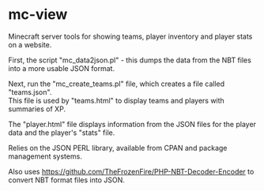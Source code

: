 mc-view
=======

Minecraft server tools for showing teams, player inventory and player stats on a website.

First, the script "mc_data2json.pl" - this dumps the data from the NBT files into a more usable JSON format.

Next, run the "mc_create_teams.pl" file, which creates a file called "teams.json".  
This file is used by "teams.html" to display teams and players with summaries of XP.

The "player.html" file displays information from the JSON files for the player data and the player's "stats" file.

Relies on the JSON PERL library, available from CPAN and package management systems.

Also uses https://github.com/TheFrozenFire/PHP-NBT-Decoder-Encoder to convert NBT format
files into JSON.
